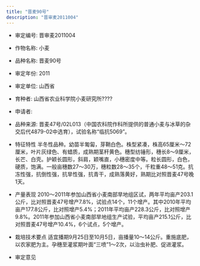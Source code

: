 ```yaml
---
title: "晋麦90号"
description: "晋审麦2011004"
---
```

* 审定编号:  晋审麦2011004

*  作物名称:  小麦

*  品种名称:  晋麦90号

*  审定年份:  2011

*  审定单位:  山西省

* 育种者:  山西省农业科学院小麦研究所????

*  申请者:  

*  品种来源:  晋麦47号/02L013（中国农科院作科所提供的普通小麦与冰草的杂交后代4879-02中选育），试验名称“临抗5069”。

*  特征特性
半冬性品种。幼苗半匍匐，芽鞘白色。株型紧凑，株高65厘米～72厘米，叶片灰绿色、有蜡质，成熟期茎秆黄色。穗型纺锤形，穗长8～9厘米，长芒、白壳。护颖长圆形，斜肩，颖嘴直，小穗密度中等。粒长圆形，白色，硬质，饱满。一般亩穗数27～30万，穗粒数28～35个，千粒重48～51克。抗冻性强，抗倒性强，抗旱性强，抗青干，成熟落黄好，熟期比对照晋麦47号晚1天。

*  产量表现
2010～2011年参加山西省小麦南部旱地组区试，两年平均亩产203.1公斤，比对照晋麦47号增产7.8%，试验点14个，11个增产。其中2010年平均亩产177.8公斤，比对照增产5.4%；2011年平均亩产228.3公斤，比对照增产9.8%。2011年参加山西省小麦南部旱地组生产试验，平均亩产215.1公斤，比对照晋麦47号增产10.4%，6个试点，5个增产。

*  栽培技术要点
适宜播期9月25日至10月5日，亩播量10～14公斤。重施底肥，以农家肥为主。孕穗至灌浆期叶面“三喷”1～2次，以治虫补肥、促进灌浆。

*  审定意见

